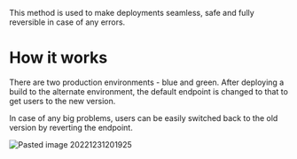 This method is used to make deployments seamless, safe and fully reversible in case of any errors.

# How it works
There are two production environments - blue and green. After deploying a build to the alternate environment, the default endpoint is changed to that to get users to the new version.

In case of any big problems, users can be easily switched back to the old version by reverting the endpoint.

![Pasted image 20221231201925](Pasted%20image%2020221231201925.png)